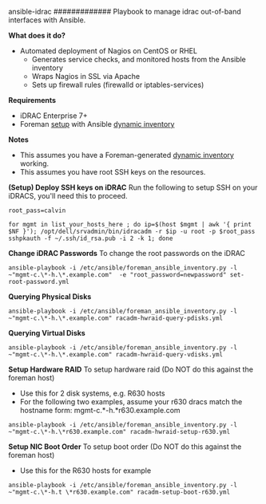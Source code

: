 ansible-idrac
#############
Playbook to manage idrac out-of-band interfaces with Ansible.

**What does it do?**
   - Automated deployment of Nagios on CentOS or RHEL
     * Generates service checks, and monitored hosts from the Ansible inventory
     * Wraps Nagios in SSL via Apache
     * Sets up firewall rules (firewalld or iptables-services)

**Requirements**
   - iDRAC Enterprise 7+
   - Foreman [setup](https://github.com/dLobatog/foreman_ansible) with Ansible [dynamic inventory](https://github.com/theforeman/foreman_ansible_inventory/)

**Notes**
   - This assumes you have a Foreman-generated [dynamic inventory](https://github.com/theforeman/foreman_ansible_inventory/) working.
   - This assumes you have root SSH keys on the resources.

**(Setup) Deploy SSH keys on iDRAC**
Run the following to setup SSH on your iDRACS, you'll need this to proceed.

```
root_pass=calvin

for mgmt in list_your_hosts_here ; do ip=$(host $mgmt | awk '{ print $NF }'); /opt/dell/srvadmin/bin/idracadm -r $ip -u root -p $root_pass sshpkauth -f ~/.ssh/id_rsa.pub -i 2 -k 1; done
```

**Change iDRAC Passwords**
To change the root passwords on the iDRAC

```
ansible-playbook -i /etc/ansible/foreman_ansible_inventory.py -l ~"mgmt-c.\*-h.\*.example.com"  -e "root_password=newpassword" set-root-password.yml
```

**Querying Physical Disks**

```
ansible-playbook -i /etc/ansible/foreman_ansible_inventory.py -l ~"mgmt-c.\*-h.\*.example.com" racadm-hwraid-query-pdisks.yml
```

**Querying Virtual Disks**

```
ansible-playbook -i /etc/ansible/foreman_ansible_inventory.py -l ~"mgmt-c.\*-h.\*.example.com" racadm-hwraid-query-vdisks.yml
```

**Setup Hardware RAID**
To setup hardware raid (Do NOT do this against the foreman host)
  - Use this for 2 disk systems, e.g. R630 hosts
  - For the following two examples, assume your r630 dracs match the hostname form: mgmt-c.*-h.*r630.example.com

```
ansible-playbook -i /etc/ansible/foreman_ansible_inventory.py -l ~"mgmt-c.\*-h.\*r630.example.com" racadm-hwraid-setup-r630.yml
```

**Setup NIC Boot Order**
To setup boot order (Do NOT do this against the foreman host)
  - Use this for the R630 hosts for example

```
ansible-playbook -i /etc/ansible/foreman_ansible_inventory.py -l ~"mgmt-c.\*-h.t \*r630.example.com" racadm-setup-boot-r630.yml
```

